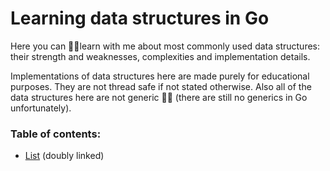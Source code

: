 # Learning data structures in Go

Here you can 👨‍🎓learn with me about most commonly used data structures: their strength and weaknesses, complexities and implementation details.

Implementations of data structures here are made purely for educational purposes. They are not thread safe if not stated otherwise.
Also all of the data structures here are not generic 🤷‍♂️ (there are still no generics in Go unfortunately).

### Table of contents:

- [List](https://github.com/artemmnad/go-learning-data-structures/tree/master/list) (doubly linked)
